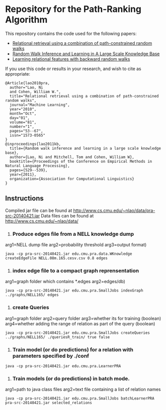# Repository for the Path-Ranking Algorithm
This repository contains the code used for the following papers:
+ [Relational retrieval using a combination of path-constrained random walks](https://noon99jaki.github.io/publication/2010/2010.ML.PRA.pdf)
+ [Random Walk Inference and Learning in A Large Scale Knowledge Base](https://noon99jaki.github.io/publication/2011/2011.emnlp.paper.pdf)
+ [Learning relational features with backward random walks](https://noon99jaki.github.io/publication/2015.acl.pdf)

If you use this code or results in your research, and wish to cite as appropriate:
```
@Article{lao2010pra,
  author="Lao, Ni
  and Cohen, William W.",
  title="Relational retrieval using a combination of path-constrained random walks",
  journal="Machine Learning",
  year="2010",
  month="Oct",
  day="01",
  volume="81",
  number="1",
  pages="53--67",
  issn="1573-0565"
}
@inproceedings{lao2011kb,
  title={Random walk inference and learning in a large scale knowledge base},
  author={Lao, Ni and Mitchell, Tom and Cohen, William W},
  booktitle={Proceedings of the Conference on Empirical Methods in Natural Language Processing},
  pages={529--539},
  year={2011},
  organization={Association for Computational Linguistics}
}
```

## Instructions
Compiled jar file can be found at http://www.cs.cmu.edu/~nlao/data/pra-src-20140421.jar
Data files can be found at http://www.cs.cmu.edu/~nlao/data/

1. ### Produce edges file from a NELL knowledge dump 
arg1=NELL dump file
arg2=probability threshold
arg3=output format)
```
java -cp pra-src-20140421.jar edu.cmu.pra.data.WKnowledge createEdgeFile NELL.08m.165.cesv.csv 0.8 edges
```

1. ### index edge file to a compact graph reprensentation 
arg1=graph folder which contains *.edges
arg2=edges/db)
```
java -cp pra-src-20140421.jar edu.cmu.pra.SmallJobs indexGraph ../graphs/NELL165/ edges
```

1. ### create Queries 
arg1=graph folder
arg2=query folder
arg3=whether its for training (boolean)
arg4=whether adding the range of relation as part of the query (boolean)
```
java -cp pra-src-20140421.jar edu.cmu.pra.SmallJobs createQueries ../graphs/NELL165/ ./queriesR_train/ true false
```

1. ### Train model (or do predictions) for a relation with parameters specified by ./conf
```
java -cp pra-src-20140421.jar edu.cmu.pra.LearnerPRA
```

1. ### Train models (or do predictions) in batch mode.
arg1=path to java class files
arg2=text file containing a list of relation names
```
java -cp pra-src-20140421.jar edu.cmu.pra.SmallJobs batchLearnerPRA pra-src-20140421.jar selected_relations
```
